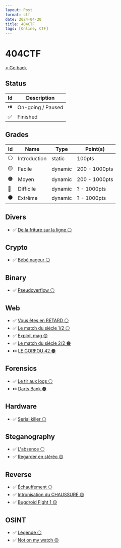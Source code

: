 ```yaml
---
layout: Post
format: ctf
date: 2024-04-20
title: 404CTF
tags: [Online, CTF]
---
```

# 404CTF

<a class="back-link" href="../../">< Go back</a>

## Status

| Id | Description       |
|----|-------------------|
| ⏯️ | On-going / Paused |
| ✅ | Finished          |

## Grades

| Id | Name         | Type    | Point(s)      |
|----|--------------|---------|---------------|
| ⚪ | Introduction | static  | 100pts        |
| 🟡 | Facile       | dynamic | 200 - 1000pts |
| 🟠 | Moyen        | dynamic | 200 - 1000pts |
| 🔴 | Difficile    | dynamic | ? - 1000pts   |
| ⚫ | Extrême      | dynamic | ? - 1000pts   |

## Divers

- ✅ [De la friture sur la ligne ⚪](./Divers/De_la_friture_sur_la_ligne/)

## Crypto

- ✅ [Bébé nageur ⚪](./Crypto/Bebe_nageur/)

## Binary

- ✅ [Pseudoverflow ⚪](./Binary/Pseudoverflow/)

## Web

- ✅ [Vous êtes en RETARD ⚪](./Web/Vous_etes_en_RETARD/)
- ✅ [Le match du siècle 1/2 ⚪](./Web/Le_match_du_siecle_1/)
- ✅ [Exploit mag 🟡](./Web/Exploit_mag/)
- ✅ [Le match du siècle 2/2 🟠](./Web/Le_match_du_siecle_2/)
- ⏯️ [LE GORFOU 42 🟠](./Web/LE_GORFOU_42/)

## Forensics

- ✅ [Le tir aux logs ⚪](./Forensics/Le_tir_aux_logs/)
- ⏯️ [Darts Bank 🟠](./Forensics/Darts_bank/) <!-- TODO: Reinstall Windows VM... Grosse flemme là <https://www.reddit.com/r/virtualbox/comments/10xqngv/comment/jfywogg/?utm_source=share&utm_medium=web3x&utm_name=web3xcss&utm_term=1&utm_content=share_button> -->

## Hardware

- ✅ [Serial killer ⚪](./Hardware/Serial_killer/)

## Steganography

- ✅ [L'absence ⚪](./Steganography/Labsence/)
- ✅ [Regarder en stéréo 🟡](./Steganography/Regarder_en_stereo/)

## Reverse

- ✅ [Échauffement ⚪](./Reverse/Echauffement/)
- ✅ [Intronisation du CHAUSSURE 🟡](./Reverse/Intronisation_du_CHAUSSURE/)
- ✅ [Bugdroid Fight 1 🟡](./Reverse/Bugdroid_Fight_1/)

## OSINT

- ✅ [Légende ⚪](./OSINT/Legende/)
- ✅ [Not on my watch 🟡](./OSINT/Not_on_my_watch/)
